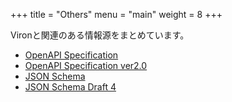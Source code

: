 +++
title = "Others"
menu = "main"
weight = 8
+++

Vironと関連のある情報源をまとめています。

- [OpenAPI Specification](https://www.openapis.org/)
- [OpenAPI Specification ver2.0](https://github.com/OAI/OpenAPI-Specification/blob/master/versions/2.0.md)
- [JSON Schema](http://json-schema.org/)
- [JSON Schema Draft 4](https://tools.ietf.org/html/draft-zyp-json-schema-04)
